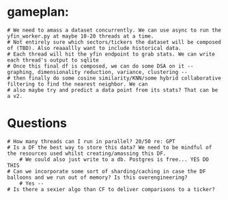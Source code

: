 
# gameplan:
    # We need to amass a dataset concurrently. We can use async to run the yfin_worker.py at maybe 10-20 threads at a time.
    # Not entirely sure which sectors/tickers the dataset will be composed of (TBD). Also reaaallly want to include historical data.
    # Each thread will hit the yfin endpoint to grab stats. We can write each thread's output to sqlite
    # Once this final df is composed, we can do some DSA on it -- graphing, dimensionality reduction, variance, clustering --
    # then finally do some cosine similarity/KNN/some hybrid collaborative filtering to find the nearest neighbor. We can
    # also maybe try and predict a data point from its stats? That can be a v2.

# Questions
    # How many threads can I run in parallel? 20/50 re: GPT
    # Is a DF the best way to store this data? We need to be mindful of the resources used whilst creating/amassing this DF.
        # We could also just write to a db. Postgres is free... YES DO THIS
    # Can we incorporate some sort of sharding/caching in case the DF balloons and we run out of memory? Is this overengineering?
        # Yes -- 
    # Is there a sexier algo than CF to deliver comparisons to a ticker?
